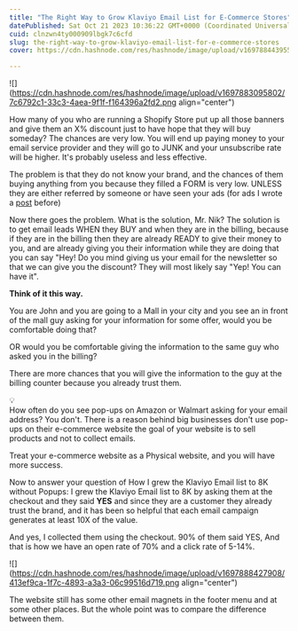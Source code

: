 ```yaml
---
title: "The Right Way to Grow Klaviyo Email List for E-Commerce Stores"
datePublished: Sat Oct 21 2023 10:36:22 GMT+0000 (Coordinated Universal Time)
cuid: clnzwn4ty000909lbgk7c6cfd
slug: the-right-way-to-grow-klaviyo-email-list-for-e-commerce-stores
cover: https://cdn.hashnode.com/res/hashnode/image/upload/v1697884439559/9f8402b5-c461-4a3e-8cca-fa6477835eec.png

---
```


![](https://cdn.hashnode.com/res/hashnode/image/upload/v1697883095802/7c6792c1-33c3-4aea-9f1f-f164396a2fd2.png align="center")

How many of you who are running a Shopify Store put up all those banners and give them an X% discount just to have hope that they will buy someday? The chances are very low. You will end up paying money to your email service provider and they will go to JUNK and your unsubscribe rate will be higher. It's probably useless and less effective.

The problem is that they do not know your brand, and the chances of them buying anything from you because they filled a FORM is very low. UNLESS they are either referred by someone or have seen your ads (for ads I wrote a [post](https://nikhil.pro/how-we-made-100k-in-less-than-a-month-using-facebook-ads) before)

Now there goes the problem. What is the solution, Mr. Nik? The solution is to get email leads WHEN they BUY and when they are in the billing, because if they are in the billing then they are already READY to give their money to you, and are already giving you their information while they are doing that you can say "Hey! Do you mind giving us your email for the newsletter so that we can give you the discount? They will most likely say "Yep! You can have it".

**Think of it this way.**

You are John and you are going to a Mall in your city and you see an in front of the mall guy asking for your information for some offer, would you be comfortable doing that?

OR would you be comfortable giving the information to the same guy who asked you in the billing?

There are more chances that you will give the information to the guy at the billing counter because you already trust them.

<div data-node-type="callout">
<div data-node-type="callout-emoji">💡</div>
<div data-node-type="callout-text">How often do you see pop-ups on Amazon or Walmart asking for your email address? You don't. There is a reason behind big businesses don't use pop-ups on their e-commerce website the goal of your website is to sell products and not to collect emails.</div>
</div>

Treat your e-commerce website as a Physical website, and you will have more success.

Now to answer your question of How I grew the Klaviyo Email list to 8K without Popups: I grew the Klaviyo Email list to 8K by asking them at the checkout and they said **YES** and since they are a customer they already trust the brand, and it has been so helpful that each email campaign generates at least 10X of the value.

And yes, I collected them using the checkout. 90% of them said YES, And that is how we have an open rate of 70% and a click rate of 5-14%.

![](https://cdn.hashnode.com/res/hashnode/image/upload/v1697888427908/413ef9ca-1f7c-4893-a3a3-06c99516d719.png align="center")

The website still has some other email magnets in the footer menu and at some other places. But the whole point was to compare the difference between them.